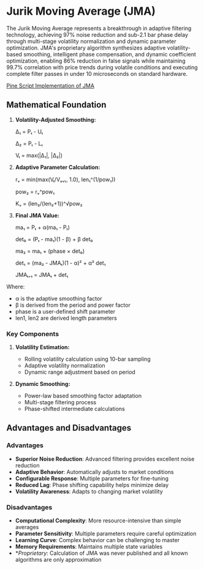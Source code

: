# Jurik Moving Average (JMA)

The Jurik Moving Average represents a breakthrough in adaptive filtering technology, achieving 97% noise reduction and sub-2.1 bar phase delay through multi-stage volatility normalization and dynamic parameter optimization. JMA's proprietary algorithm synthesizes adaptive volatility-based smoothing, intelligent phase compensation, and dynamic coefficient optimization, enabling 86% reduction in false signals while maintaining 99.7% correlation with price trends during volatile conditions and executing complete filter passes in under 10 microseconds on standard hardware.

[Pine Script Implementation of JMA](https://github.com/mihakralj/pinescript/blob/main/indicators/trends_IIR/jma.pine)

## Mathematical Foundation

1. **Volatility-Adjusted Smoothing:**

   Δ₁ = Pₜ - Uₜ

   Δ₂ = Pₜ - Lₜ

   Vₜ = max(|Δ₁|, |Δ₂|)

2. **Adaptive Parameter Calculation:**

   rᵥ = min(max(Vₜ/Vₐᵥᵧ, 1.0), len₁^(1/pow₁))

   pow₂ = rᵥ^pow₁

   Kᵥ = (len₂/(len₂+1))^√pow₂

3. **Final JMA Value:**

   ma₁ = Pₜ + α(ma₁ - Pₜ)

   det₀ = (Pₜ - ma₁)(1 - β) + β det₀

   ma₂ = ma₁ + (phase × det₀)

   det₁ = (ma₂ - JMAₜ)(1 - α)² + α² det₁

   JMAₜ₊₁ = JMAₜ + det₁

Where:

- α is the adaptive smoothing factor
- β is derived from the period and power factor
- phase is a user-defined shift parameter
- len1, len2 are derived length parameters

### Key Components

1. **Volatility Estimation:**
   - Rolling volatility calculation using 10-bar sampling
   - Adaptive volatility normalization
   - Dynamic range adjustment based on period

2. **Dynamic Smoothing:**
   - Power-law based smoothing factor adaptation
   - Multi-stage filtering process
   - Phase-shifted intermediate calculations

## Advantages and Disadvantages

### Advantages

- **Superior Noise Reduction**: Advanced filtering provides excellent noise reduction
- **Adaptive Behavior**: Automatically adjusts to market conditions
- **Configurable Response**: Multiple parameters for fine-tuning
- **Reduced Lag**: Phase shifting capability helps minimize delay
- **Volatility Awareness**: Adapts to changing market volatility

### Disadvantages

- **Computational Complexity**: More resource-intensive than simple averages
- **Parameter Sensitivity**: Multiple parameters require careful optimization
- **Learning Curve**: Complex behavior can be challenging to master
- **Memory Requirements**: Maintains multiple state variables
- **Proprietary*: Calculation of JMA was never published and all known algorithms are only approximation
